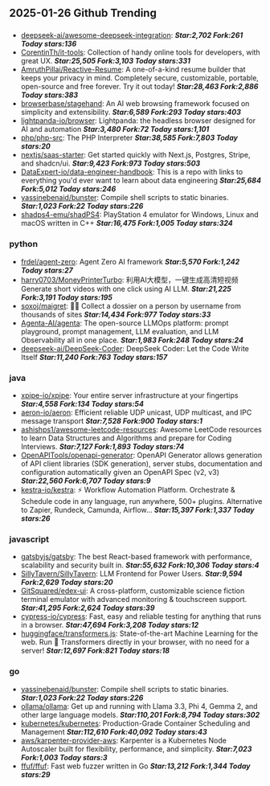 ## 2025-01-26 Github Trending

### 
* [deepseek-ai/awesome-deepseek-integration](https://github.com/deepseek-ai/awesome-deepseek-integration):  ***Star:2,702 Fork:261 Today stars:136***
* [CorentinTh/it-tools](https://github.com/CorentinTh/it-tools): Collection of handy online tools for developers, with great UX. ***Star:25,505 Fork:3,103 Today stars:331***
* [AmruthPillai/Reactive-Resume](https://github.com/AmruthPillai/Reactive-Resume): A one-of-a-kind resume builder that keeps your privacy in mind. Completely secure, customizable, portable, open-source and free forever. Try it out today! ***Star:28,463 Fork:2,886 Today stars:383***
* [browserbase/stagehand](https://github.com/browserbase/stagehand): An AI web browsing framework focused on simplicity and extensibility. ***Star:6,589 Fork:293 Today stars:403***
* [lightpanda-io/browser](https://github.com/lightpanda-io/browser): Lightpanda: the headless browser designed for AI and automation ***Star:3,480 Fork:72 Today stars:1,101***
* [php/php-src](https://github.com/php/php-src): The PHP Interpreter ***Star:38,585 Fork:7,803 Today stars:20***
* [nextjs/saas-starter](https://github.com/nextjs/saas-starter): Get started quickly with Next.js, Postgres, Stripe, and shadcn/ui. ***Star:9,423 Fork:973 Today stars:503***
* [DataExpert-io/data-engineer-handbook](https://github.com/DataExpert-io/data-engineer-handbook): This is a repo with links to everything you'd ever want to learn about data engineering ***Star:25,684 Fork:5,012 Today stars:246***
* [yassinebenaid/bunster](https://github.com/yassinebenaid/bunster): Compile shell scripts to static binaries. ***Star:1,023 Fork:22 Today stars:226***
* [shadps4-emu/shadPS4](https://github.com/shadps4-emu/shadPS4): PlayStation 4 emulator for Windows, Linux and macOS written in C++ ***Star:16,475 Fork:1,005 Today stars:324***

### python
* [frdel/agent-zero](https://github.com/frdel/agent-zero): Agent Zero AI framework ***Star:5,570 Fork:1,242 Today stars:27***
* [harry0703/MoneyPrinterTurbo](https://github.com/harry0703/MoneyPrinterTurbo): 利用AI大模型，一键生成高清短视频 Generate short videos with one click using AI LLM. ***Star:21,225 Fork:3,191 Today stars:195***
* [soxoj/maigret](https://github.com/soxoj/maigret): 🕵️‍♂️ Collect a dossier on a person by username from thousands of sites ***Star:14,434 Fork:977 Today stars:33***
* [Agenta-AI/agenta](https://github.com/Agenta-AI/agenta): The open-source LLMOps platform: prompt playground, prompt management, LLM evaluation, and LLM Observability all in one place. ***Star:1,983 Fork:248 Today stars:24***
* [deepseek-ai/DeepSeek-Coder](https://github.com/deepseek-ai/DeepSeek-Coder): DeepSeek Coder: Let the Code Write Itself ***Star:11,240 Fork:763 Today stars:157***

### java
* [xpipe-io/xpipe](https://github.com/xpipe-io/xpipe): Your entire server infrastructure at your fingertips ***Star:4,558 Fork:134 Today stars:54***
* [aeron-io/aeron](https://github.com/aeron-io/aeron): Efficient reliable UDP unicast, UDP multicast, and IPC message transport ***Star:7,528 Fork:900 Today stars:1***
* [ashishps1/awesome-leetcode-resources](https://github.com/ashishps1/awesome-leetcode-resources): Awesome LeetCode resources to learn Data Structures and Algorithms and prepare for Coding Interviews. ***Star:7,127 Fork:1,893 Today stars:74***
* [OpenAPITools/openapi-generator](https://github.com/OpenAPITools/openapi-generator): OpenAPI Generator allows generation of API client libraries (SDK generation), server stubs, documentation and configuration automatically given an OpenAPI Spec (v2, v3) ***Star:22,560 Fork:6,707 Today stars:9***
* [kestra-io/kestra](https://github.com/kestra-io/kestra): ⚡ Workflow Automation Platform. Orchestrate & Schedule code in any language, run anywhere, 500+ plugins. Alternative to Zapier, Rundeck, Camunda, Airflow... ***Star:15,397 Fork:1,337 Today stars:26***

### javascript
* [gatsbyjs/gatsby](https://github.com/gatsbyjs/gatsby): The best React-based framework with performance, scalability and security built in. ***Star:55,632 Fork:10,306 Today stars:4***
* [SillyTavern/SillyTavern](https://github.com/SillyTavern/SillyTavern): LLM Frontend for Power Users. ***Star:9,594 Fork:2,629 Today stars:20***
* [GitSquared/edex-ui](https://github.com/GitSquared/edex-ui): A cross-platform, customizable science fiction terminal emulator with advanced monitoring & touchscreen support. ***Star:41,295 Fork:2,624 Today stars:39***
* [cypress-io/cypress](https://github.com/cypress-io/cypress): Fast, easy and reliable testing for anything that runs in a browser. ***Star:47,694 Fork:3,208 Today stars:12***
* [huggingface/transformers.js](https://github.com/huggingface/transformers.js): State-of-the-art Machine Learning for the web. Run 🤗 Transformers directly in your browser, with no need for a server! ***Star:12,697 Fork:821 Today stars:18***

### go
* [yassinebenaid/bunster](https://github.com/yassinebenaid/bunster): Compile shell scripts to static binaries. ***Star:1,023 Fork:22 Today stars:226***
* [ollama/ollama](https://github.com/ollama/ollama): Get up and running with Llama 3.3, Phi 4, Gemma 2, and other large language models. ***Star:110,201 Fork:8,794 Today stars:302***
* [kubernetes/kubernetes](https://github.com/kubernetes/kubernetes): Production-Grade Container Scheduling and Management ***Star:112,610 Fork:40,092 Today stars:43***
* [aws/karpenter-provider-aws](https://github.com/aws/karpenter-provider-aws): Karpenter is a Kubernetes Node Autoscaler built for flexibility, performance, and simplicity. ***Star:7,023 Fork:1,003 Today stars:3***
* [ffuf/ffuf](https://github.com/ffuf/ffuf): Fast web fuzzer written in Go ***Star:13,212 Fork:1,344 Today stars:29***
